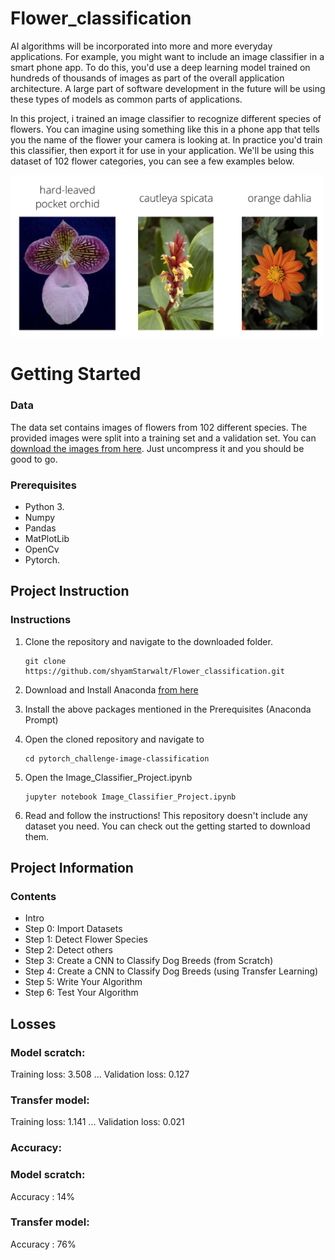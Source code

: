 # Flower_classification

AI algorithms will be incorporated into more and more everyday applications. For example, you might want to include an image classifier in a smart phone app. To do this, you'd use a deep learning model trained on hundreds of thousands of images as part of the overall application architecture. A large part of software development in the future will be using these types of models as common parts of applications.

In this project, i trained an image classifier to recognize different species of flowers. You can imagine using something like this in a phone app that tells you the name of the flower your camera is looking at. In practice you'd train this classifier, then export it for use in your application. We'll be using this dataset of 102 flower categories, you can see a few examples below.

<img src='pytorch_challenge-image-classification/assets/Flowers.png' width=500px>

# Getting Started
 ### Data
  The data set contains images of flowers from 102 different species. The provided images were split into a training set and a   validation set. You can [download the images from here](https://s3.amazonaws.com/content.udacity-data.com/courses/nd188/flower_data.zip). Just uncompress it and you should be good to go.

### Prerequisites

* Python 3.
* Numpy 
* Pandas
* MatPlotLib
* OpenCv
* Pytorch. 

## Project Instruction

### Instructions
1. Clone the repository and navigate to the downloaded folder.
	```	
	git clone https://github.com/shyamStarwalt/Flower_classification.git
	```
2. Download and Install Anaconda [from here](https://www.anaconda.com/)

3. Install the above packages mentioned in the Prerequisites (Anaconda Prompt)

4. Open the cloned repository and navigate to

	```
	cd pytorch_challenge-image-classification
	```
5. Open the Image_Classifier_Project.ipynb
	```
	jupyter notebook Image_Classifier_Project.ipynb	
	```
6. Read and follow the instructions! This repository doesn't include any dataset you need. You can check out the getting started to download them.

## Project Information

### Contents

- Intro
- Step 0: Import Datasets
- Step 1: Detect Flower Species
- Step 2: Detect others
- Step 3: Create a CNN to Classify Dog Breeds (from Scratch)
- Step 4: Create a CNN to Classify Dog Breeds (using Transfer Learning)
- Step 5: Write Your Algorithm
- Step 6: Test Your Algorithm

## Losses

### Model scratch:
Training loss: 3.508 ... Validation loss: 0.127

### Transfer model:
Training loss: 1.141 ... Validation loss: 0.021 

### Accuracy:

### Model scratch:
Accuracy : 14%

### Transfer model:
Accuracy : 76%
